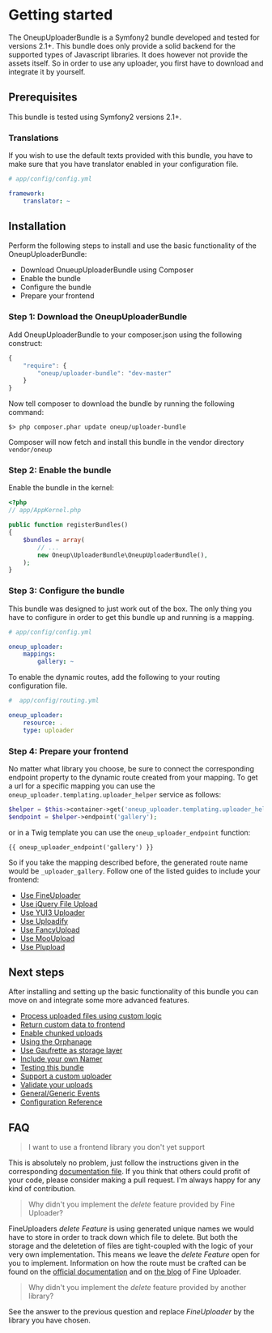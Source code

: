 Getting started
===============

The OneupUploaderBundle is a Symfony2 bundle developed and tested for versions 2.1+. This bundle does only provide a solid backend for the supported types of Javascript libraries. It does however not provide the assets itself. So in order to use any uploader, you first have to download and integrate it by yourself.

## Prerequisites

This bundle is tested using Symfony2 versions 2.1+.

### Translations
If you wish to use the default texts provided with this bundle, you have to make sure that you have translator
enabled in your configuration file.

```yaml
# app/config/config.yml

framework:
    translator: ~
```

## Installation

Perform the following steps to install and use the basic functionality of the OneupUploaderBundle:

* Download OnueupUploaderBundle using Composer
* Enable the bundle
* Configure the bundle
* Prepare your frontend

### Step 1: Download the OneupUploaderBundle

Add OneupUploaderBundle to your composer.json using the following construct:

```js
{
    "require": {
        "oneup/uploader-bundle": "dev-master"
    }
}
```

Now tell composer to download the bundle by running the following command:

    $> php composer.phar update oneup/uploader-bundle

Composer will now fetch and install this bundle in the vendor directory ```vendor/oneup```

### Step 2: Enable the bundle

Enable the bundle in the kernel:

``` php
<?php
// app/AppKernel.php

public function registerBundles()
{
    $bundles = array(
        // ...
        new Oneup\UploaderBundle\OneupUploaderBundle(),
    );
}
```

### Step 3: Configure the bundle

This bundle was designed to just work out of the box. The only thing you have to configure in order to get this bundle up and running is a mapping.

```yaml
# app/config/config.yml

oneup_uploader:
    mappings:
        gallery: ~
```

To enable the dynamic routes, add the following to your routing configuration file.

```yaml
#  app/config/routing.yml

oneup_uploader:
    resource: .
    type: uploader
```

### Step 4: Prepare your frontend

No matter what library you choose, be sure to connect the corresponding endpoint property to the dynamic route created from your mapping. To get a url for a specific mapping you can use the `oneup_uploader.templating.uploader_helper` service as follows:

```php
$helper = $this->container->get('oneup_uploader.templating.uploader_helper');
$endpoint = $helper->endpoint('gallery');
```

or in a Twig template you can use the `oneup_uploader_endpoint` function:

    {{ oneup_uploader_endpoint('gallery') }}
    
So if you take the mapping described before, the generated route name would be `_uploader_gallery`. Follow one of the listed guides to include your frontend:

* [Use FineUploader](frontend_fineuploader.md)
* [Use jQuery File Upload](frontend_blueimp.md)
* [Use YUI3 Uploader](frontend_yui3.md)
* [Use Uploadify](frontend_uploadify.md)
* [Use FancyUpload](frontend_fancyupload.md)
* [Use MooUpload](frontend_mooupload.md)
* [Use Plupload](frontend_plupload.md)

## Next steps

After installing and setting up the basic functionality of this bundle you can move on and integrate
some more advanced features.

* [Process uploaded files using custom logic](custom_logic.md)
* [Return custom data to frontend](response.md)
* [Enable chunked uploads](chunked_uploads.md)
* [Using the Orphanage](orphanage.md)
* [Use Gaufrette as storage layer](gaufrette_storage.md)
* [Include your own Namer](custom_namer.md)
* [Testing this bundle](testing.md)
* [Support a custom uploader](custom_uploader.md)
* [Validate your uploads](custom_validator.md)
* [General/Generic Events](events.md)
* [Configuration Reference](configuration_reference.md)

## FAQ

> I want to use a frontend library you don't yet support

This is absolutely no problem, just follow the instructions given in the corresponding [documentation file](custom_uploader.md). If you think that others could profit of your code, please consider making a pull request. I'm always happy for any kind of contribution.

> Why didn't you implement the _delete_ feature provided by Fine Uploader?

FineUploaders _delete Feature_ is using generated unique names we would have to store in order to track down which file to delete. But both the storage and the deletetion of files are tight-coupled with the logic of your very own implementation. This means we leave the _delete Feature_ open for you to implement. Information on how the route must be crafted can be found on the [official documentation](https://github.com/Widen/fine-uploader/blob/master/docs/options-fineuploaderbasic.md#deletefile-option-properties) and on [the blog](http://blog.fineuploader.com/2013/01/delete-uploaded-file-in-33.html) of Fine Uploader.

> Why didn't you implement the _delete_ feature provided by another library?

See the answer to the previous question and replace _FineUploader_ by the library you have chosen.
